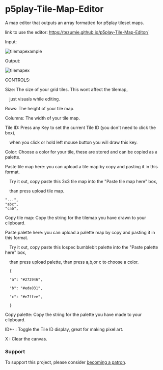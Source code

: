 # p5play-Tile-Map-Editor

A map editor that outputs an array formatted for p5play tileset maps.

link to use the editor: https://tezumie.github.io/p5play-Tile-Map-Editor/

Input:

![tilemapexample](https://github.com/Tezumie/p5play-Tile-Map-Editor/assets/102488626/4c8ae71c-b8d0-4e93-bcfe-6a3e22880593)

Output:

![tilemapex](https://github.com/Tezumie/p5play-Tile-Map-Editor/assets/102488626/aaeca398-b8f3-46a0-8627-584d99834f6b)


CONTROLS:

Size: The size of your grid tiles. This wont affect the tilemap,

 just visuals while editing.

Rows: The height of your tile map.

Columns: The width of your tile map.

Tile ID: Press any Key to set the current Tile ID (you don't need to click the box),

 when you click or hold left mouse button you will draw this key.

Color: Choose a color for your tile, these are stored and can be copied as a palette.

Paste tile map here: you can upload a tile map by copy and pasting it in this format.

 Try it out, copy paste this 3x3 tile map into the "Paste tile map here" box,

 than press upload tile map.

    "...",
    "abc",
    "cab",
      

Copy tile map: Copy the string for the tilemap you have drawn to your clipboard.

Paste palette here: you can upload a palette map by copy and pasting it in this format.

 Try it out, copy paste this lospec bumblebit palette into the "Paste palette here" box,

 than press upload palette, than press a,b,or c to choose a color.

      {

      "a": "#272946",

      "b": "#eda031",

      "c": "#e7ffee",

      }
    

Copy palette: Copy the string for the palette you have made to your clipboard.

ID+- : Toggle the Tile ID display, great for making pixel art.

X : Clear the canvas.


### Support

To support this project, please consider [becoming a patron](https://www.patreon.com/aijscodeeditor).

